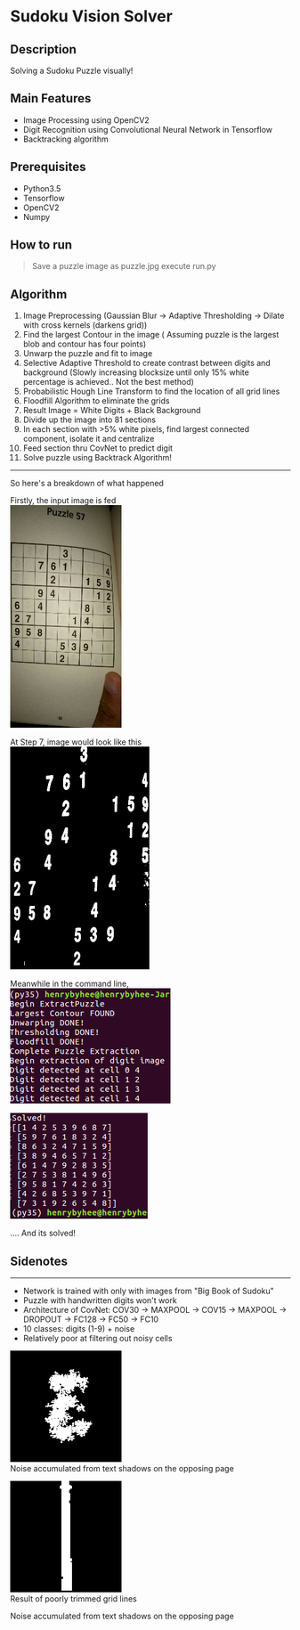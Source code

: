 Sudoku Vision Solver
=================================

## Description

Solving a Sudoku Puzzle visually! 

## Main Features
- Image Processing using OpenCV2
- Digit Recognition using Convolutional Neural Network in Tensorflow
- Backtracking algorithm

## Prerequisites

- Python3.5
- Tensorflow
- OpenCV2
- Numpy

## How to run
> Save a puzzle image as puzzle.jpg
> execute run.py

## Algorithm

1. Image Preprocessing (Gaussian Blur -> Adaptive Thresholding -> Dilate with cross kernels (darkens grid)) 
2. Find the largest Contour in the image ( Assuming puzzle is the largest blob and contour has four points) 
3. Unwarp the puzzle and fit to image
4. Selective Adaptive Threshold to create contrast between digits and background (Slowly increasing blocksize until only 15% white percentage is achieved.. Not the best method) 
5. Probabilistic Hough Line Transform to find the location of all grid lines 
6. Floodfill Algorithm to eliminate the grids
7. Result Image = White Digits + Black Background
8. Divide up the image into 81 sections
9. In each section with >5% white pixels, find largest connected component, isolate it and centralize
10. Feed section thru CovNet to predict digit
11. Solve puzzle using Backtrack Algorithm!

--------------------------------------

So here's a breakdown of what happened

Firstly, the input image is fed <br />
![a](https://github.com/Henry-bee/SudokuVisionSolver/blob/master/displayimages/displaypuzzle.jpg) <br />

At Step 7, image would look like this <br />
![a](https://github.com/Henry-bee/SudokuVisionSolver/blob/master/displayimages/thresholdpuzzle.jpg) <br />

Meanwhile in the command line, <br />
![a](https://github.com/Henry-bee/SudokuVisionSolver/blob/master/displayimages/output_img1.png) <br />

![a](https://github.com/Henry-bee/SudokuVisionSolver/blob/master/displayimages/output_img2.png) <br />

.... And its solved!

## Sidenotes
------------------------

- Network is trained with only with images from "Big Book of Sudoku" 
- Puzzle with handwritten digits won't work
- Architecture of CovNet: COV30 -> MAXPOOL -> COV15 -> MAXPOOL -> DROPOUT -> FC128 -> FC50 -> FC10 
- 10 classes: digits (1-9) + noise
- Relatively poor at filtering out noisy cells

![a](https://github.com/Henry-bee/SudokuVisionSolver/blob/master/displayimages/noise1.jpg) <br />
Noise accumulated from text shadows on the opposing page

![a](https://github.com/Henry-bee/SudokuVisionSolver/blob/master/displayimages/noise2.jpg) <br />
Result of poorly trimmed grid lines

Noise accumulated from text shadows on the opposing page

